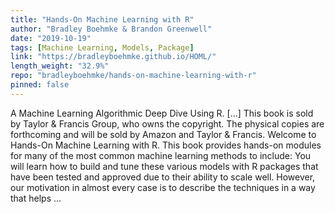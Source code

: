 ```yaml
---
title: "Hands-On Machine Learning with R"
author: "Bradley Boehmke & Brandon Greenwell"
date: "2019-10-19"
tags: [Machine Learning, Models, Package]
link: "https://bradleyboehmke.github.io/HOML/"
length_weight: "32.9%"
repo: "bradleyboehmke/hands-on-machine-learning-with-r"
pinned: false
---
```


A Machine Learning Algorithmic Deep Dive Using R. [...] This book is sold by Taylor & Francis Group, who owns the copyright. The physical copies are forthcoming and will be sold by Amazon and Taylor & Francis. Welcome to Hands-On Machine Learning with R. This book provides hands-on modules for many of the most common machine learning methods to include: You will learn how to build and tune these various models with R packages that have been tested and approved due to their ability to scale well. However, our motivation in almost every case is to describe the techniques in a way that helps ...
